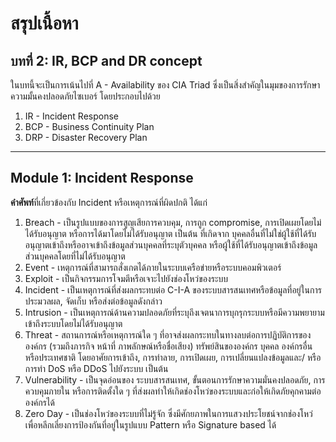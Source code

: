 # สรุปเนื้อหา
## บทที่ 2: IR, BCP and DR concept

ในบทนี้จะเป็นการเน้นไปที่ A - Availability ของ CIA Triad ซึ่งเป็นสิ่งสำคัญในมุมของการรักษาความมั้นคงปลอดภัยไซเบอร์ โดยประกอบไปด้วย
1. IR - Incident Response 
2. BCP - Business Continuity Plan
3. DRP - Disaster Recovery Plan
---

## Module 1: Incident Response

**คำศัพท์**ที่เกี่ยวข้องกับ Incident หรือเหตุการณ์ที่ผิดปกติ ได้แก่

1. Breach - เป็นรูปแบบของการสูญเสียการควบคุม, การถูก compromise, การเปิดเผยโดยไม่ได้รับอนุญาต หรือการได้มาโดยไม่ได้รับอนุญาต เป็นต้น ที่เกิดจาก บุคคลอื่นที่ไม่ใช่ผู้ใช้ที่ได้รับอนุญาตเข้าถึงหรืออาจเข้าถึงข้อมูลส่วนบุคคลที่ระบุตัวบุคคล หรือผู้ใช้ที่ได้รับอนุญาตเข้าถึงข้อมูลส่วนบุคคลโดยที่ไม่ได้รับอนุญาต
2. Event - เหตุการณ์ที่สามารถสั่งเกตได้ภายในระบบเครือข่ายหรือระบบคอมพิวเตอร์
3. Exploit - เป็นกิจกรรมการโจมตีหรือเจาะไปยังช่องโหว่ของระบบ
4. Incident - เป็นเหตุการณ์ที่ส่งผลกระทบต่อ C-I-A ของระบบสารสนเทศหรือข้อมูลที่อยู่ในการประมวลผล, จัดเก็บ หรือส่งต่อข้อมูลดังกล่าว 
5. Intrusion - เป็นเหตุการณ์ด้านความปลอดภัยที่ระบุถึงเจตนาการบุกรุกระบบหรือมีความพยายามเข้าถึงระบบโดยไม่ได้รับอนุญาต
6. Threat - สถานการณ์หรือเหตุการณ์ใด ๆ ที่อาจส่งผลกระทบในทางลบต่อการปฏิบัติการขององค์กร (รวมถึงภารกิจ หน้าที่ ภาพลักษณ์หรือชื่อเสียง) ทรัพย์สินขององค์กร บุคคล องค์กรอื่น หรือประเทศชาติ โดยอาศัยการเข้าถึง, การทำลาย, การเปิดเผย, การเปลี่ยนแปลงข้อมูลและ/ หรือการทำ DoS หรือ DDoS ไปยังระบบ เป็นต้น
7. Vulnerability - เป็นจุดอ่อนของ ระบบสารสนเทศ, ขั้นตอนการรักษาความมั่นคงปลอดภัย, การควบคุมภายใน หรือการติดตั้งใด ๆ ที่ส่งผลทำให้เกิดช่องโหว่ของระบบและก่อให้เกิดภัยคุกคามต่อองค์กรได้ 
8. Zero Day - เป็นช่องโหว่ของระบบที่ไม่รู้จัก ซึ่งมีศักยภาพในการแสวงประโยชน์จากช่องโหว่ เพื่อหลีกเลี่ยงการป้องกันที่อยู่ในรูปแบบ Pattern หรือ Signature based ได้



